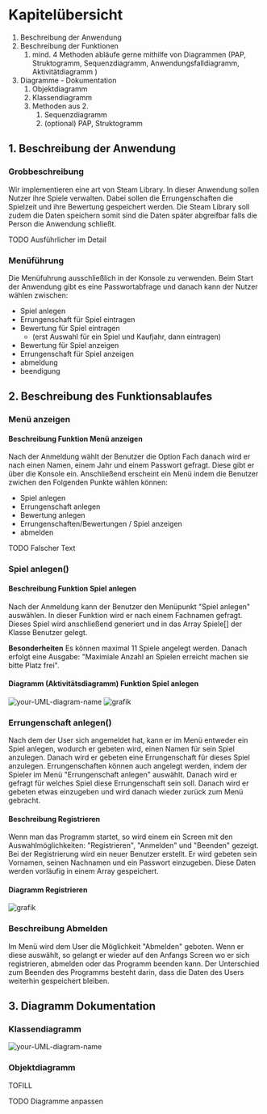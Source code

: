 # Kapitelübersicht

1. Beschreibung der Anwendung
2. Beschreibung der Funktionen
   1. mind. 4 Methoden abläufe gerne mithilfe von Diagrammen (PAP, Struktogramm, Sequenzdiagramm, Anwendungsfalldiagramm, Aktivitätdiagramm )
3. Diagramme - Dokumentation
   1. Objektdiagramm
   2. Klassendiagramm
   3. Methoden aus 2.
      1. Sequenzdiagramm
      2. (optional) PAP, Struktogramm

## 1. Beschreibung der Anwendung

### **Grobbeschreibung** 
Wir implementieren eine art von Steam Library. In dieser Anwendung sollen Nutzer ihre Spiele verwalten. Dabei sollen die Errungenschaften die Spielzeit und ihre Bewertung gespeichert werden. Die Steam Library soll zudem die Daten speichern somit sind die Daten später abgreifbar falls die Person die Anwendung schließt.

TODO Ausführlicher im Detail

### **Menüführung**
Die Menüfuhrung ausschließlich in der Konsole zu verwenden. Beim Start der Anwendung gibt es eine Passwortabfrage und danach kann der Nutzer wählen zwischen:
- Spiel anlegen
- Errungenschaft für Spiel eintragen
- Bewertung für Spiel eintragen
  - (erst Auswahl für ein Spiel und Kaufjahr, dann eintragen)
- Bewertung für Spiel anzeigen
- Errungenschaft für Spiel anzeigen
- abmeldung
- beendigung

## 2. Beschreibung des Funktionsablaufes

### **Menü anzeigen**
#### **Beschreibung Funktion Menü anzeigen**
Nach der Anmeldung wählt der Benutzer die Option Fach danach wird er nach einen Namen, einem Jahr und einem Passwort gefragt. Diese gibt er über die Konsole ein.
Anschließend erscheint ein Menü indem die Benutzer zwichen den Folgenden Punkte wählen können:
- Spiel anlegen
- Errungenschaft anlegen
- Bewertung anlegen
- Errungenschaften/Bewertungen / Spiel anzeigen
- abmelden


TODO Falscher Text

### **Spiel anlegen()**
#### **Beschreibung Funktion Spiel anlegen**
Nach der Anmeldung kann der Benutzer den Menüpunkt "Spiel anlegen" auswählen. In dieser Funktion wird er nach einem Fachnamen gefragt. Dieses Spiel wird anschließend generiert und in das Array Spiele[] der Klasse Benutzer gelegt.

**Besonderheiten**
Es können maximal 11 Spiele angelegt werden. Danach erfolgt eine Ausgabe: "Maximiale Anzahl an Spielen erreicht machen sie bitte Platz frei".


#### **Diagramm (Aktivitätsdiagramm) Funktion Spiel anlegen**

![your-UML-diagram-name](https://www.plantuml.com/plantuml/proxy?cache=no&src=https://raw.githubusercontent.com/teach404W/agileProjekt_2_Java/main/Docs/Pflichtenheft/Diagramme/AnwendungsFall_Fach_anlegen.iuml)
![grafik](https://user-images.githubusercontent.com/94616085/155313779-592ab361-39ec-42c8-bcb4-479e66a1a49a.png)


### **Errungenschaft anlegen()**
Nach dem der User sich angemeldet hat, kann er im Menü entweder ein Spiel anlegen, wodurch er gebeten wird, einen Namen für sein Spiel anzulegen. Danach wird er gebeten eine Errungenschaft für dieses Spiel anzulegen. Errungenschaften können auch angelegt werden, indem der Spieler im Menü "Errungenschaft anlegen" auswählt. Danach wird er gefragt für welches Spiel diese Errungenschaft sein soll. Danach wird er gebeten etwas einzugeben und wird danach wieder zurück zum Menü gebracht.

#### **Beschreibung Registrieren**
Wenn man das Programm startet, so wird einem ein Screen mit den Auswahlmöglichkeiten: "Registrieren", "Anmelden" und "Beenden" gezeigt. Bei der Registrierung wird ein neuer Benutzer erstellt. Er wird gebeten sein Vornamen, seinen Nachnamen und ein Passwort einzugeben. Diese Daten werden vorläufig in einem Array gespeichert.

#### **Diagramm Registrieren**
![grafik](https://user-images.githubusercontent.com/94616085/155309606-99315105-f350-4afa-9822-de926ff05927.png)

### **Beschreibung Abmelden**
Im Menü wird dem User die Möglichkeit "Abmelden" geboten. Wenn er diese auswählt, so gelangt er wieder auf den Anfangs Screen wo er sich registrieren, abmelden oder das Programm beenden kann. Der Unterschied zum Beenden des Programms besteht darin, dass die Daten des Users weiterhin gespeichert bleiben.




## 3. Diagramm Dokumentation


### **Klassendiagramm**

![your-UML-diagram-name](https://www.plantuml.com/plantuml/proxy?cache=no&src=https://raw.githubusercontent.com/teach404W/agileProjekt_2_Java/main/Docs/Pflichtenheft/Diagramme/Klassendiagramm.iuml)


### **Objektdiagramm**
TOFILL

TODO Diagramme anpassen